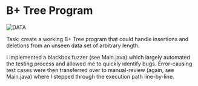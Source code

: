 <h1>B+ Tree Program</h1>

![DATA](https://img.shields.io/badge/Java-Data%20Structures%20%26%20Algorithms-blue)

Task: create a working B+ Tree program that could handle insertions and deletions from an unseen data set of arbitrary length. <br>

I implemented a blackbox fuzzer (see Main.java) which largely automated the testing process and allowed me to quickly identify bugs. Error-causing test cases were then transferred over to manual-review (again, see Main.java) where I stepped through the execution path line-by-line.
